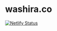 washira.co
===

[![Netlify Status](https://api.netlify.com/api/v1/badges/d2abaa37-0b43-42cb-a0bb-2de6b5d09375/deploy-status)](https://app.netlify.com/sites/epic-turing-9097ff/deploys)